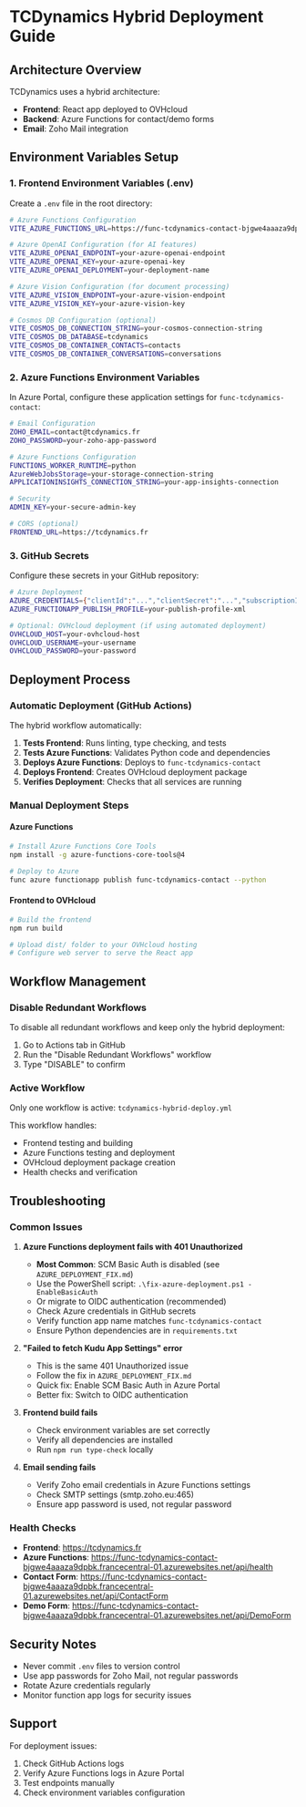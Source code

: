 # TCDynamics Hybrid Deployment Guide

## Architecture Overview

TCDynamics uses a hybrid architecture:

- **Frontend**: React app deployed to OVHcloud
- **Backend**: Azure Functions for contact/demo forms
- **Email**: Zoho Mail integration

## Environment Variables Setup

### 1. Frontend Environment Variables (.env)

Create a `.env` file in the root directory:

```bash
# Azure Functions Configuration
VITE_AZURE_FUNCTIONS_URL=https://func-tcdynamics-contact-bjgwe4aaaza9dpbk.francecentral-01.azurewebsites.net/api

# Azure OpenAI Configuration (for AI features)
VITE_AZURE_OPENAI_ENDPOINT=your-azure-openai-endpoint
VITE_AZURE_OPENAI_KEY=your-azure-openai-key
VITE_AZURE_OPENAI_DEPLOYMENT=your-deployment-name

# Azure Vision Configuration (for document processing)
VITE_AZURE_VISION_ENDPOINT=your-azure-vision-endpoint
VITE_AZURE_VISION_KEY=your-azure-vision-key

# Cosmos DB Configuration (optional)
VITE_COSMOS_DB_CONNECTION_STRING=your-cosmos-connection-string
VITE_COSMOS_DB_DATABASE=tcdynamics
VITE_COSMOS_DB_CONTAINER_CONTACTS=contacts
VITE_COSMOS_DB_CONTAINER_CONVERSATIONS=conversations
```

### 2. Azure Functions Environment Variables

In Azure Portal, configure these application settings for `func-tcdynamics-contact`:

```bash
# Email Configuration
ZOHO_EMAIL=contact@tcdynamics.fr
ZOHO_PASSWORD=your-zoho-app-password

# Azure Functions Configuration
FUNCTIONS_WORKER_RUNTIME=python
AzureWebJobsStorage=your-storage-connection-string
APPLICATIONINSIGHTS_CONNECTION_STRING=your-app-insights-connection

# Security
ADMIN_KEY=your-secure-admin-key

# CORS (optional)
FRONTEND_URL=https://tcdynamics.fr
```

### 3. GitHub Secrets

Configure these secrets in your GitHub repository:

```bash
# Azure Deployment
AZURE_CREDENTIALS={"clientId":"...","clientSecret":"...","subscriptionId":"...","tenantId":"..."}
AZURE_FUNCTIONAPP_PUBLISH_PROFILE=your-publish-profile-xml

# Optional: OVHcloud deployment (if using automated deployment)
OVHCLOUD_HOST=your-ovhcloud-host
OVHCLOUD_USERNAME=your-username
OVHCLOUD_PASSWORD=your-password
```

## Deployment Process

### Automatic Deployment (GitHub Actions)

The hybrid workflow automatically:

1. **Tests Frontend**: Runs linting, type checking, and tests
2. **Tests Azure Functions**: Validates Python code and dependencies
3. **Deploys Azure Functions**: Deploys to `func-tcdynamics-contact`
4. **Deploys Frontend**: Creates OVHcloud deployment package
5. **Verifies Deployment**: Checks that all services are running

### Manual Deployment Steps

#### Azure Functions

```bash
# Install Azure Functions Core Tools
npm install -g azure-functions-core-tools@4

# Deploy to Azure
func azure functionapp publish func-tcdynamics-contact --python
```

#### Frontend to OVHcloud

```bash
# Build the frontend
npm run build

# Upload dist/ folder to your OVHcloud hosting
# Configure web server to serve the React app
```

## Workflow Management

### Disable Redundant Workflows

To disable all redundant workflows and keep only the hybrid deployment:

1. Go to Actions tab in GitHub
2. Run the "Disable Redundant Workflows" workflow
3. Type "DISABLE" to confirm

### Active Workflow

Only one workflow is active: `tcdynamics-hybrid-deploy.yml`

This workflow handles:

- Frontend testing and building
- Azure Functions testing and deployment
- OVHcloud deployment package creation
- Health checks and verification

## Troubleshooting

### Common Issues

1. **Azure Functions deployment fails with 401 Unauthorized**
   - **Most Common**: SCM Basic Auth is disabled (see `AZURE_DEPLOYMENT_FIX.md`)
   - Use the PowerShell script: `.\fix-azure-deployment.ps1 -EnableBasicAuth`
   - Or migrate to OIDC authentication (recommended)
   - Check Azure credentials in GitHub secrets
   - Verify function app name matches `func-tcdynamics-contact`
   - Ensure Python dependencies are in `requirements.txt`

2. **"Failed to fetch Kudu App Settings" error**
   - This is the same 401 Unauthorized issue
   - Follow the fix in `AZURE_DEPLOYMENT_FIX.md`
   - Quick fix: Enable SCM Basic Auth in Azure Portal
   - Better fix: Switch to OIDC authentication

3. **Frontend build fails**
   - Check environment variables are set correctly
   - Verify all dependencies are installed
   - Run `npm run type-check` locally

4. **Email sending fails**
   - Verify Zoho email credentials in Azure Functions settings
   - Check SMTP settings (smtp.zoho.eu:465)
   - Ensure app password is used, not regular password

### Health Checks

- **Frontend**: https://tcdynamics.fr
- **Azure Functions**: https://func-tcdynamics-contact-bjgwe4aaaza9dpbk.francecentral-01.azurewebsites.net/api/health
- **Contact Form**: https://func-tcdynamics-contact-bjgwe4aaaza9dpbk.francecentral-01.azurewebsites.net/api/ContactForm
- **Demo Form**: https://func-tcdynamics-contact-bjgwe4aaaza9dpbk.francecentral-01.azurewebsites.net/api/DemoForm

## Security Notes

- Never commit `.env` files to version control
- Use app passwords for Zoho Mail, not regular passwords
- Rotate Azure credentials regularly
- Monitor function app logs for security issues

## Support

For deployment issues:

1. Check GitHub Actions logs
2. Verify Azure Functions logs in Azure Portal
3. Test endpoints manually
4. Check environment variables configuration
